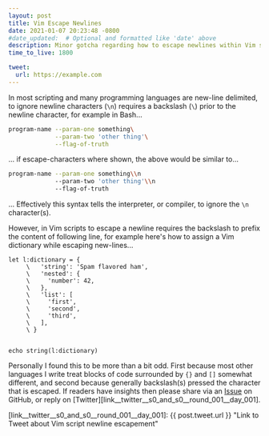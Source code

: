 ```yaml
---
layout: post
title: Vim Escape Newlines
date: 2021-01-07 20:23:48 -0800
#date_updated:  # Optional and formatted like 'date' above
description: Minor gotcha regarding how to escape newlines within Vim scripts
time_to_live: 1800

tweet:
  url: https://example.com
---
```




In most scripting and many programming languages are new-line delimited, to ignore newline characters (`\n`) requires a backslash (`\`) prior to the newline character, for example in Bash...


```bash
program-name --param-one something\
             --param-two 'other thing'\
             --flag-of-truth
```


... if escape-characters where shown, the above would be similar to...


```bash
program-name --param-one something\\n
             --param-two 'other thing'\\n
             --flag-of-truth
```


... Effectively this syntax tells the interpreter, or compiler, to ignore the `\n` character(s).


However, in Vim scripts to escape a newline requires the backslash to prefix the content of following line, for example here's how to assign a Vim dictionary while escaping new-lines...


```vim
let l:dictionary = {
     \   'string': 'Spam flavored ham',
     \   'nested': {
     \     'number': 42,
     \   },
     \   'list': [
     \     'first',
     \     'second',
     \     'third',
     \   ],
     \ }


echo string(l:dictionary)
```


Personally I found this to be more than a bit odd. First because most other languages I write treat blocks of code surrounded by `{}` and `[]` somewhat different, and second because generally backslash(s) pressed the character that is escaped. If readers have insights then please share via an [Issue][link__github__s0ands0__100_days_of_code__issue] on GitHub, or reply on [Twitter][link__twitter__s0_and_s0__round_001__day_001].



[link__github__s0ands0__100_days_of_code__issue]: https://github.com/S0AndS0/100-days-of-code/issues "Direct link to GitHub Issues for source-code repository for this site"

[link__twitter__s0_and_s0__round_001__day_001]: {{ post.tweet.url }} "Link to Tweet about Vim script newline escapement"

